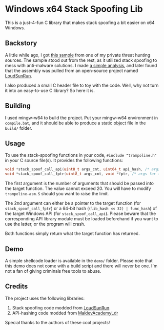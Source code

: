 # Windows x64 Stack Spoofing Lib

This is a just-4-fun C library that makes stack spoofing a bit easier on x64 Windows.  

## Backstory
A little while ago, I got [this sample](https://www.virustotal.com/gui/file/9cc0de5de977708445e5ce017d6d5d97e00c7749e3a93e8308d493687163af21) from one of my private threat hunting sources. The sample stood out from the rest, as it utilized stack spoofing to mess with anti-malware solutions. I made [a simple analysis](https://github.com/tan2pow16/Malware-Analysis-Write-ups/tree/main/25-02-28-StackSpoof), and later found that the assembly was pulled from an open-source project named [LoudSunRun](https://github.com/susMdT/LoudSunRun).  

I also produced a small C header file to toy with the code. Well, why not turn it into an easy-to-use C library? So here it is.  

## Building
I used mingw-w64 to build the project. Put your mingw-w64 environment in `compile.bat`, and it should be able to produce a static object file in the `build/` folder.  

## Usage
To use the stack-spoofing functions in your code, `#include "trampoline.h"` in your C source file(s). It provides the following functions:  

```C
void *stack_spoof_call_api(uint8_t args_cnt, uint64_t api_hash, /* args for the target function */ ...);
void *stack_spoof_call_fptr(uint8_t args_cnt, void *fptr, /* args for the target function */ ...);
```

The first argument is the number of arguments that should be passed into the target function. The value cannot exceed 20. You will have to modify `trampoline-asm.S` should you want to raise the limit.  

The 2nd argument can either be a pointer to the target function (for `stack_spoof_call_fptr`) or a 64-bit hash (`(lib_hash << 32) | func_hash`) of the target Windows API (for `stack_spoof_call_api`). Please beware that the corresponding API library module must be loaded beforehand if you want to use the latter, or the program will crash.  

Both functions simply return what the target function has returned.  

## Demo
A simple shellcode loader is available in the `demo/` folder. Please note that this demo does not come with a build script and there will never be one. I'm not a fan of giving criminals free tools to abuse.  

## Credits
The project uses the following libraries:  
 1. Stack spoofing code modded from [LoudSunRun](https://github.com/susMdT/LoudSunRun)  
 2. API-hashing code modded from [MaldevAcademyLdr](https://github.com/Maldev-Academy/MaldevAcademyLdr.1)  

Special thanks to the authors of these cool projects!  
